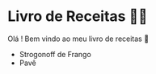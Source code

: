 # Livro de Receitas :man_cook:

Olá ! Bem vindo ao meu livro de receitas :wave:

- Strogonoff de Frango
- Pavê

